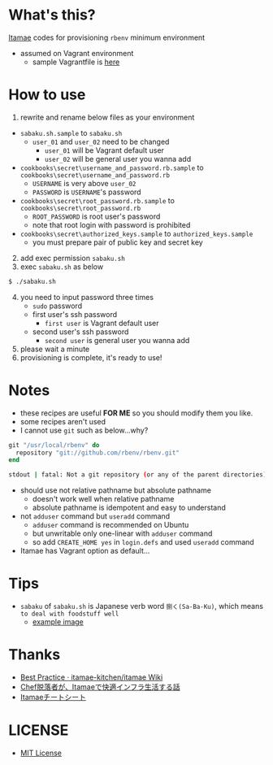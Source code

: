 # What's this?
[Itamae](http://itamae.kitchen/) codes for provisioning `rbenv` minimum environment
- assumed on Vagrant environment
    - sample Vagrantfile is [here](https://gist.github.com/corselia/60111eb1303717035f3c17ef3502bbb4)

# How to use
1. rewrite and rename below files as your environment
- `sabaku.sh.sample` to `sabaku.sh`
    - `user_01` and `user_02` need to be changed
        - `user_01` will be Vagrant default user
        - `user_02` will be general user you wanna add
- `cookbooks\secret\username_and_password.rb.sample` to `cookbooks\secret\username_and_password.rb`
    - `USERNAME` is very above `user_02`
    - `PASSWORD` is `USERNAME`'s password
- `cookbooks\secret\root_password.rb.sample` to `cookbooks\secret\root_password.rb`
    - `ROOT_PASSWORD` is root user's password
    - note that root login with password is prohibited
- `cookbooks\secret\authorized_keys.sample` to `authorized_keys.sample`
    - you must prepare pair of public key and secret key
2. add exec permission `sabaku.sh`
3. exec `sabaku.sh` as below

```bash
$ ./sabaku.sh
```

4. you need to input password three times
    - `sudo` password
    - first user's ssh password
        - `first user` is Vagrant default user
    - second user's ssh password
        - `second user` is general user you wanna add
5. please wait a minute
6. provisioning is complete, it's ready to use!

# Notes
- these recipes are useful **FOR ME** so you should modify them you like.
- some recipes aren't used
- I cannot use `git` such as below...why?

```ruby
git "/usr/local/rbenv" do
  repository "git://github.com/rbenv/rbenv.git"
end
```

```bash
stdout | fatal: Not a git repository (or any of the parent directories): .git
```

- should use not relative pathname but absolute pathname
    - doesn't work well when relative pathname 
    - absolute pathname is idempotent and easy to understand
- not `adduser` command but `useradd` command
    - `adduser` command is recommended on Ubuntu 
    - but unwritable only one-linear with `adduser` command
    - so add `CREATE_HOME yes` in `login.defs` and used `useradd` command 
- Itamae has Vagrant option as default...

# Tips
- `sabaku` of `sabaku.sh` is Japanese verb word `捌く(Sa-Ba-Ku)`, which means `to deal with foodstuff well`
    - [example image](http://livedoor.blogimg.jp/maamee123/imgs/b/f/bf9923eb.jpg)

# Thanks
- [Best Practice · itamae-kitchen/itamae Wiki](https://github.com/itamae-kitchen/itamae/wiki/Best-Practice)
- [Chef脱落者が、Itamaeで快適インフラ生活する話](http://qiita.com/zaru/items/8ae6182e544aac6f6d79)
- [Itamaeチートシート](http://qiita.com/fukuiretu/items/170aa956731f2ffb5715)

# LICENSE
- [MIT License](/LICENSE)
